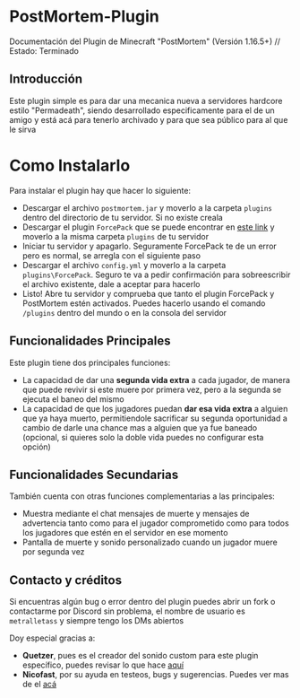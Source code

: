 # PostMortem-Plugin
Documentación del Plugin de Minecraft "PostMortem" (Versión 1.16.5+) // Estado: Terminado

## Introducción

Este plugin simple es para dar una mecanica nueva a servidores hardcore estilo "Permadeath", siendo desarrollado especificamente para el de un amigo y está acá para tenerlo archivado y para que sea público para al que le sirva

# **Como Instalarlo**

Para instalar el plugin hay que hacer lo siguiente:
- Descargar el archivo `postmortem.jar` y moverlo a la carpeta `plugins` dentro del directorio de tu servidor. Si no existe creala
- Descargar el plugin `ForcePack` que se puede encontrar en [este link](https://www.spigotmc.org/resources/forcepack.45439/) y moverlo a la misma carpeta `plugins` de tu servidor
- Iniciar tu servidor y apagarlo. Seguramente ForcePack te de un error pero es normal, se arregla con el siguiente paso
- Descargar el archivo `config.yml` y moverlo a la carpeta `plugins\ForcePack`. Seguro te va a pedir confirmación para sobreescribir el archivo existente, dale a aceptar para hacerlo
- Listo! Abre tu servidor y comprueba que tanto el plugin ForcePack y PostMortem estén activados. Puedes hacerlo usando el comando `/plugins` dentro del mundo o en la consola del servidor

## Funcionalidades Principales

Este plugin tiene dos principales funciones:

- La capacidad de dar una **segunda vida extra** a cada jugador, de manera que puede revivir si este muere por primera vez, pero a la segunda se ejecuta el baneo del mismo
- La capacidad de que los jugadores puedan **dar esa vida extra** a alguien que ya haya muerto, permitiendole sacrificar su segunda oportunidad a cambio de darle una chance mas a alguien que ya fue baneado (opcional, si quieres solo la doble vida puedes no configurar esta opción)

## Funcionalidades Secundarias

También cuenta con otras funciones complementarias a las principales:

- Muestra mediante el chat mensajes de muerte y mensajes de advertencia tanto como para el jugador comprometido como para todos los jugadores que estén en el servidor en ese momento
- Pantalla de muerte y sonido personalizado cuando un jugador muere por segunda vez

## Contacto y créditos

Si encuentras algún bug o error dentro del plugin puedes abrir un fork o contactarme por Discord sin problema, el nombre de usuario es `metralletass` y siempre tengo los DMs abiertos

Doy especial gracias a:
- **Quetzer**, pues es el creador del sonido custom para este plugin específico, puedes revisar lo que hace [aquí](https://linktr.ee/quetzer)
- **Nicofast**, por su ayuda en testeos, bugs y sugerencias. Puedes ver mas de el [acá](https://www.youtube.com/@NicoFast/featured)

